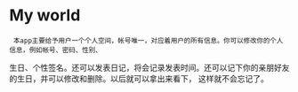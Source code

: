 # My world
     本app主要给予用户一个个人空间，帐号唯一，对应着用户的所有信息。你可以修改你的个人信息，例如帐号、密码、性别、
 生日、个性签名。还可以发表日记，将会记录发表时间。还可以记下你的亲朋好友的生日，并可以修改和删除。以后就可以拿出来看下，
 这样就不会忘记了。
